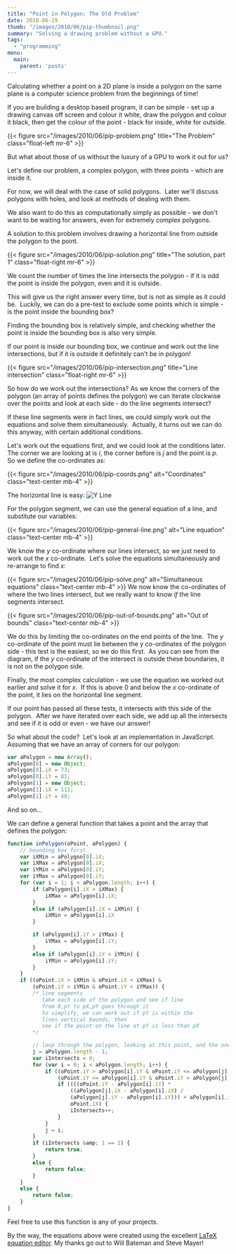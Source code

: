```yaml
---
title: "Point in Polygon: The Old Problem"
date: 2010-06-19
thumb: "/images/2010/06/pip-thumbnail.png"
summary: "Solving a drawing problem without a GPU."
tags: 
  - "programming"
menu:
  main:
    parent: 'posts'
---
```

Calculating whether a point on a 2D plane is inside a polygon on the same plane is a computer science problem from the beginnings of time!

If you are building a desktop based program, it can be simple - set up a drawing canvas off screen and colour it white, draw the polygon and colour it black, then get the colour of the point - black for inside, white for outside.

{{< figure src="/images/2010/06/pip-problem.png" title="The Problem" class="float-left mr-6" >}}

But what about those of us without the luxury of a GPU to work it out for us?

Let's define our problem, a complex polygon, with three points - which are inside it.

For now, we will deal with the case of solid polygons.  Later we'll discuss polygons with holes, and look at methods of dealing with them.

We also want to do this as computationally simply as possible - we don't want to be waiting for answers, even for extremely complex polygons.

A solution to this problem involves drawing a horizontal line from outside the polygon to the point.

{{< figure src="/images/2010/06/pip-solution.png" title="The solution, part 1" class="float-right mr-6" >}}

We count the number of times the line intersects the polygon - if it is odd the point is inside the polygon, even and it is outside.

This will give us the right answer every time, but is not as simple as it could be.  Luckily, we can do a pre-test to exclude some points which is simple - is the point inside the bounding box?

Finding the bounding box is relatively simple, and checking whether the point is inside the bounding box is also very simple.

If our point is inside our bounding box, we continue and work out the line intersections, but if it is outside it definitely can't be in polygon!

{{< figure src="/images/2010/06/pip-intersection.png" title="Line intersection" class="float-right mr-6" >}}

So how do we work out the intersections? As we know the corners of the polygon (an array of points defines the polygon) we can iterate clockwise over the points and look at each side - do the line segments intersect?

If these line segments were in fact lines, we could simply work out the equations and solve them simultaneously.  Actually, it turns out we can do this anyway, with certain additional conditions.

Let's work out the equations first, and we could look at the conditions later.  The corner we are looking at is *i*, the corner before is *j* and the point is *p*.  So we define the co-ordinates as:

{{< figure src="/images/2010/06/pip-coords.png" alt="Coordinates" class="text-center mb-4" >}}

The horizontal line is easy: ![Y Line](/images/2010/06/pip-line-y.png)

For the polygon segment, we can use the general equation of a line, and substitute our variables:

{{< figure src="/images/2010/06/pip-general-line.png" alt="Line equation" class="text-center mb-4" >}}

We know the *y* co-ordinate where our lines intersect, so we just need to work out the *x* co-ordinate.  Let's solve the equations simultaneously and re-arrange to find *x*:

{{< figure src="/images/2010/06/pip-solve.png" alt="Simultaneous equations" class="text-center mb-4" >}}
We now know the co-ordinates of where the two lines intersect, but we really want to know *if* the line segments intersect.

{{< figure src="/images/2010/06/pip-out-of-bounds.png" alt="Out of bounds" class="text-center mb-4" >}}

We do this by limiting the co-ordinates on the end points of the line.  The *y* co-ordinate of the point must lie between the y co-ordinates of the polygon side - this test is the easiest, so we do this first.  As you can see from the diagram, if the *y* co-ordinate of the intersect is outside these boundaries, it is not on the polygon side.

Finally, the most complex calculation - we use the equation we worked out earlier and solve it for *x*.  If this is above 0 and below the *x* co-ordinate of the point, it lies on the horizontal line segment.

If our point has passed all these tests, it intersects with this side of the polygon.  After we have iterated over each side, we add up all the intersects and see if it is odd or even - we have our answer!

So what about the code?  Let's look at an implementation in JavaScript.  Assuming that we have an array of corners for our polygon:

```javascript {linenos=table}
var aPolygon = new Array();
aPolygon[0] = new Object;
aPolygon[0].iX = 73;
aPolygon[0].iY = 81;
aPolygon[1] = new Object;
aPolygon[1].iX = 111;
aPolygon[1].iY = 48;    
```

And so on...

We can define a general function that takes a point and the array that defines the polygon:

```javascript {linenos=table}
function inPolygon(oPoint, aPolygon) {
    // bounding box first
    var iXMin = aPolygon[0].iX;
    var iXMax = aPolygon[0].iX;
    var iYMin = aPolygon[0].iY;
    var iYMax = aPolygon[0].iY;
    for (var i = 1; i < aPolygon.length; i++) {
        if (aPolygon[i].iX > iXMax) {
            iXMax = aPolygon[i].iX;
        }
        else if (aPolygon[i].iX < iXMin) {
            iXMin = aPolygon[i].iX
        }

        if (aPolygon[i].iY > iYMax) {
            iYMax = aPolygon[i].iY;
        }
        else if (aPolygon[i].iY < iYMin) {
            iYMin = aPolygon[i].iY;
        }
    }
    if ((oPoint.iX > iXMin & oPoint.iX < iXMax) &
        (oPoint.iY > iYMin & oPoint.iY < iYMax)) {
        /* line segments
           take each side of the polygon and see if line
           from 0,pY to pX,pY goes through it
           to simplify, we can work out if pY is within the
           lines vertical bounds, then
           see if the point on the line at pY is less than pX
        */

        // loop through the polygon, looking at this point, and the one before it
        j = aPolygon.length - 1;
        var iIntersects = 0;
        for (var i = 0; i < aPolygon.length; i++) {
            if ((oPoint.iY > aPolygon[i].iY & oPoint.iY <= aPolygon[j].iY) ||
                (oPoint.iY <= aPolygon[i].iY & oPoint.iY > aPolygon[j].iY)) {
                if ((((oPoint.iY - aPolygon[i].iY) * 
                    ((aPolygon[j].iX - aPolygon[i].iX) /
                    (aPolygon[j].iY - aPolygon[i].iY))) + aPolygon[i].iX) <
                    oPoint.iX) {
                    iIntersects++;
                }
            }
            j = i;
        }
        if (iIntersects &amp; 1 == 1) {
            return true;
        }
        else {
            return false;
        }
    }
    else {
        return false;
    }
}
```

Feel free to use this function is any of your projects.

By the way, the equations above were created using the excellent [LaTeX equation editor](http://www.codecogs.com/latex/eqneditor.php). My thanks go out to Will Bateman and Steve Mayer!

